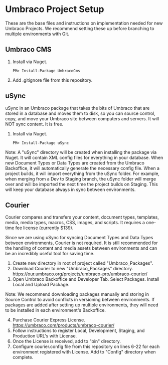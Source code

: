 # Umbraco Project Setup

These are the base files and instructions on implementation needed for new Umbraco Projects. We recommend setting these up before branching to multiple environments with Git.

## Umbraco CMS

1. Install via Nuget.

	```
	PM> Install-Package UmbracoCms
	```
2. Add .gitignore file from this repository.

## uSync

uSync in an Umbraco package that takes the bits of Umbraco that are stored in a database and moves them to disk, so you can source control, copy, and move your Umbraco site between computers and servers. It will NOT sync content. It is free.

1. Install via Nuget.

	```
	PM> Install-Package uSync
	```

Note: A "uSync" directory will be created when installing the package via Nuget. It will contain XML config files for everything in your database. When new Document Types or Data Types are created from the Umbraco Backoffice, it will automatically generate the necessary config file. When a project builds, it will import everything from the uSync folder. For example, when merging from a Dev to Staging branch, the uSync folder will merge over and will be imported the next time the project builds on Staging. This will keep your database always in sync between environments.

## Courier

Courier compares and transfers your content, document types, templates, media, media types, macros, CSS, images, and scripts. It requires a one-time fee license (currently $139).

Since we are using uSync for syncing Document Types and Data Types between environments, Courier is not required. It is still recommended for the handling of content and media assets between environments and can be an incredibly useful tool for saving time.

1. Create new directory in root of project called "Umbraco_Packages".
2. Download Courier to new "Umbraco_Packages" directory. https://our.umbraco.org/projects/umbraco-pro/umbraco-courier/
3. Open Umbraco Backoffice and Developer Tab. Select Packages. Install Local and Upload Package.

Note: We recommend downloading packages manually and storing in Source Control to avoid conflicts in versioning between environments. If packages are added after setting up multiple environments, they will need to be installed in each environment's Backoffice.

4. Purchase Courier Express License. https://umbraco.com/products/umbraco-courier/
5. Follow instructions to register Local, Development, Staging, and Production URL's with License.
6. Once the License is received, add to "bin" directory.
7. Configure courier.config file from this repository on lines 6-22 for each environment registered with License. Add to "Config" directory when complete.




